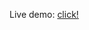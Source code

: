 Live demo: <a href='https://siemekpiotr.github.io/angular_json_placeholder_photos_2019/'>click!</a><br><br>
